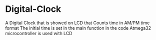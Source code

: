 # Digital-Clock
A Digital Clock that is showed on LCD that Counts time in AM/PM time format
The initial time is set in the main function in the code
Atmega32 microcontroller is used with LCD
